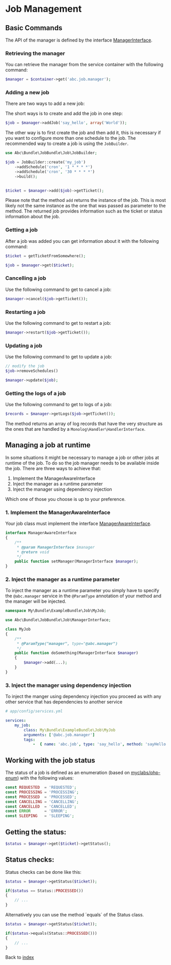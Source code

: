Job Management
==============

## Basic Commands

The API of the manager is defined by the interface [ManagerInterface](../../Job/ManagerInterface.php).

### Retrieving the manager

You can retrieve the manager from the service container with the following command:

```php
$manager = $container->get('abc.job.manager');
```

### Adding a new job

There are two ways to add a new job:

The short ways is to create and add the job in one step:

```php
$job = $manager->addJob('say_hello', array('World'));
```

The other way is to first create the job and then add it, this is necessary if you want to configure more than one schedule to the job. The recommended way to create a job is using the `JobBuilder`.

```php
use Abc\Bundle\JobBundle\Job\JobBuilder;

$job = JobBuilder::create('my_job')
    ->addSchedule('cron', '1 * * * *')
    ->addSchedule('cron', '30 * * * *')
    ->build();
    

$ticket = $manager->add($job)->getTicket();
```

Please note that the method `add` returns the instance of the job. This is most likely not the same instance as the one that was passed as parameter to the method. The returned job provides information such as the ticket or status information about the job.

### Getting a job

After a job was added you can get information about it with the following command:

```php
$ticket = getTicketFromSomewhere();

$job = $manager->get($ticket);
```

### Cancelling a job

Use the following command to get to cancel a job:

```php
$manager->cancel($job->getTicket());
```

### Restarting a job

Use the following command to get to restart a job:

```php
$manager->restart($job->getTicket());
```

### Updating a job

Use the following command to get to update a job:

```php
// modify the job
$job->removeSchedules()

$manager->update($job);
```

### Getting the logs of a job

Use the following command to get to logs of a job:

```php
$records = $manager->getLogs($job->getTicket());
```

The method returns an array of log records that have the very structure as the ones that are handled by a `Monolog\Handler\HandlerInterface`.

## Managing a job at runtime

In some situations it might be necessary to manage a job or other jobs at runtime of the job. To do so the job manager needs to be available inside the job. There are three ways to achieve that:

1. Implement the ManagerAwareInterface
2. Inject the manager as a runtime parameter
3. Inject the manager using dependency injection

Which one of those you choose is up to your preference.

### 1. Implement the ManagerAwareInterface

Your job class must implement the interface [ManagerAwareInterface](../../Job/ManagerAwareInterface.php).

```php
interface ManagerAwareInterface
{
    /**
     * @param ManagerInterface $manager
     * @return void
     */
    public function setManager(ManagerInterface $manager);
}
```

### 2. Inject the manager as a runtime parameter

To inject the manager as a runtime parameter you simply have to specify the `@abc.manager` service in the `@ParamType` annotation of your method and the manager will be injected.

```php
namespace My\Bundle\ExampleBundle\Job\MyJob;

use Abc\Bundle\JobBundle\Job\ManagerInterface;

class MyJob
{
    /**
     * @ParamType("manager", type="@abc.manager")
     */
    public function doSomething(ManagerInterface $manager)
    {
        $manager->add(...);
    }
}
```

### 3. Inject the manager using dependency injection

To inject the manger using dependency injection you proceed as with any other service that has dependencies to another service

```yaml
# app/config/services.yml

services:
    my_job:
        class: My\Bundle\ExampleBundle\Job\MyJob
        arguments: ['@abc.job.manager']
        tags:
            -  { name: 'abc.job', type: 'say_hello', method: 'sayHello' }
```

## Working with the job status

The status of a job is defined as an enumeration (based on [myclabs/php-enum](https://github.com/myclabs/php-enum)) with the following values:

```php
const REQUESTED  = 'REQUESTED';
const PROCESSING = 'PROCESSING';
const PROCESSED  = 'PROCESSED';
const CANCELLING = 'CANCELLING';
const CANCELLED  = 'CANCELLED';
const ERROR      = 'ERROR';
const SLEEPING   = 'SLEEPING';
```

## Getting the status:

```php
$status = $manager->get($ticket)->getStatus();
```

## Status checks:

Status checks can be done like this:

```php
$status = $manager->getStatus($ticket));

if($status == Status::PROCESSED())
{
    // ...
}
```

Alternatively you can use the method ´equals´ of the Status class.

```php
$status = $manager->getStatus($ticket));

if($status->equals(Status::PROCESSED()))
{
    // ...
}
```

Back to [index](../../README.md)